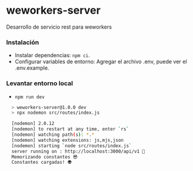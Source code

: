 # weworkers-server
Desarrollo de servicio rest para weworkers

### Instalación

- Instalar dependencias: `npm ci`.
- Configurar variables de entorno: Agregar el archivo .env, puede ver el .env.example.

### Levantar entorno local

- `npm run dev` 

```bash
  > weworkers-server@1.0.0 dev
  > npx nodemon src/routes/index.js

  [nodemon] 2.0.12
  [nodemon] to restart at any time, enter `rs`
  [nodemon] watching path(s): *.*
  [nodemon] watching extensions: js,mjs,json
  [nodemon] starting `node src/routes/index.js`
  server running on : http://localhost:3000/api/v1 💪
  Memorizando constantes 😎
  Constantes cargadas! 👽
```